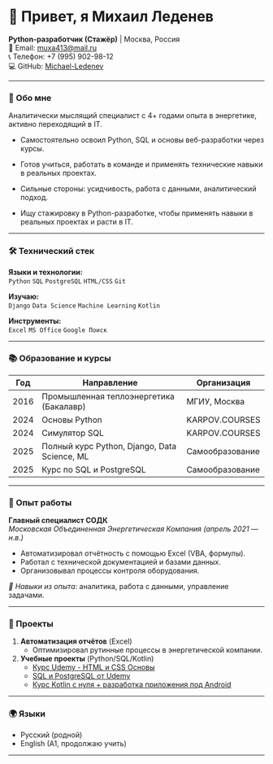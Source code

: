 # 👋 Привет, я Михаил Леденев 

**Python-разработчик (Стажёр)** | Москва, Россия  
📧 Email: [muxa413@mail.ru](mailto:muxa413@mail.ru)  
📞 Телефон: +7 (995) 902-98-12  
💻 GitHub: [Michael-Ledenev](https://github.com/Michael-Ledenev)  

---

### 🚀 Обо мне
Аналитически мыслящий специалист с 4+ годами опыта в энергетике, активно переходящий в IT.  
- Самостоятельно освоил Python, SQL и основы веб-разработки через курсы.  
- Готов учиться, работать в команде и применять технические навыки в реальных проектах.  
- Сильные стороны: усидчивость, работа с данными, аналитический подход.

- Ищу стажировку в Python-разработке, чтобы применять навыки в реальных проектах и расти в IT.

---

### 🛠️ Технический стек
**Языки и технологии:**  
`Python` `SQL` `PostgreSQL` `HTML/CSS` `Git`  

**Изучаю:**  
`Django` `Data Science` `Machine Learning` `Kotlin`  

**Инструменты:**  
`Excel` `MS Office` `Google Поиск`  

---

### 📚 Образование и курсы
| Год | Направление | Организация |
|------|------------|-------------|
| 2016 | Промышленная теплоэнергетика (Бакалавр) | МГИУ, Москва |
| 2024 | Основы Python | KARPOV.COURSES |
| 2024 | Симулятор SQL | KARPOV.COURSES |
| 2025 | Полный курс Python, Django, Data Science, ML | Самообразование |
| 2025 | Курс по SQL и PostgreSQL | Самообразование |

---

### 💼 Опыт работы
**Главный специалист СОДК**  
*Московская Объединенная Энергетическая Компания (апрель 2021 — н.в.)*  
- Автоматизировал отчётность с помощью Excel (VBA, формулы).  
- Работал с технической документацией и базами данных.  
- Организовывал процессы контроля оборудования.  

*🔹 Навыки из опыта:* аналитика, работа с данными, управление задачами.  

---

### 📌 Проекты
1. **Автоматизация отчётов** (Excel)  
   - Оптимизировал рутинные процессы в энергетической компании.  
2. **Учебные проекты** (Python/SQL/Kotlin)  
   - [Курс Udemy - HTML и CSS Основы](https://github.com/Michael-Ledenev/Udemy_HTML-CSS?tab=readme-ov-file)
   - [SQL и PostgreSQL от Udemy](https://github.com/Michael-Ledenev/Udemy_PostgreSQL)
   - [Курс Kotlin с нуля + разработка приложения под Android](https://github.com/Michael-Ledenev/Udemy_Kotlin_from-scratch)

---

### 🌍 Языки
- Русский (родной)  
- English (A1, продолжаю учить)  

---

